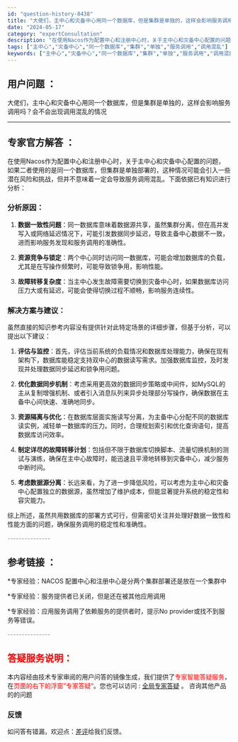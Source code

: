 ```yaml
---
id: "question-history-8438"
title: "大佬们，主中心和灾备中心用同一个数据库，但是集群是单独的，这样会影响服务调用吗？会不会出现调用混乱的情况"
date: "2024-05-17"
category: "expertConsultation"
description: "在使用Nacos作为配置中心和注册中心时，关于主中心和灾备中心配置的问题，如果二者使用的是同一个数据库，但集群是单独部署的，这种情况可能会引入一些潜在风险和挑战，但并不意味着一定会导致服务调用混乱。下面依据已有知识进行分析：### 分析原因：1. **数据一致性问题**：同一数据库意味着数据源共享，"
tags: ["主中心","灾备中心","同一个数据库","集群","单独","服务调用","调用混乱"]
keywords: ["主中心","灾备中心","同一个数据库","集群","单独","服务调用","调用混乱"]
---
```


## 用户问题 ： 
 大佬们，主中心和灾备中心用同一个数据库，但是集群是单独的，这样会影响服务调用吗？会不会出现调用混乱的情况  

---------------
## 专家官方解答 ：

在使用Nacos作为配置中心和注册中心时，关于主中心和灾备中心配置的问题，如果二者使用的是同一个数据库，但集群是单独部署的，这种情况可能会引入一些潜在风险和挑战，但并不意味着一定会导致服务调用混乱。下面依据已有知识进行分析：

### 分析原因：

1. **数据一致性问题**：同一数据库意味着数据源共享，虽然集群分离，但在高并发写入或网络延迟情况下，可能引发数据同步延迟，导致主备中心数据不一致，进而影响服务发现和服务调用的准确性。

2. **资源竞争与锁定**：两个中心同时访问同一数据库，可能会增加数据库的负载，尤其是在写操作频繁时，可能导致锁争用，影响性能。

3. **故障转移复杂度**：当主中心发生故障需要切换到灾备中心时，如果数据库访问压力大或有延迟，可能会使得切换过程不顺畅，影响服务连续性。

### 解决方案与建议：

虽然直接的知识参考内容没有提供针对此特定场景的详细步骤，但基于分析，可以提出以下建议：

1. **评估与监控**：首先，评估当前系统的负载情况和数据库处理能力，确保在现有架构下，数据库能稳定支持双中心的数据读写需求。加强数据库监控，及时发现并处理数据同步延迟和锁争用问题。

2. **优化数据同步机制**：考虑采用更高效的数据同步策略或中间件，如MySQL的主从复制增强机制、或者引入消息队列来异步处理部分写操作，确保数据在主备中心间快速、准确地同步。

3. **资源隔离与优化**：在数据库层面实施读写分离，为主备中心分配不同的数据库读实例，减轻单一数据库的压力。同时，合理规划索引和优化查询语句，提高数据库访问效率。

4. **制定详尽的故障转移计划**：包括但不限于数据库切换脚本、流量切换机制的测试与演练，确保在主中心故障时，能迅速且平滑地转移到灾备中心，减少服务中断时间。

5. **考虑数据源分离**：长远来看，为了进一步降低风险，可以考虑为主中心和灾备中心配置独立的数据源，虽然增加了维护成本，但能显著提升系统的稳定性和容灾能力。

综上所述，虽然共用数据库的部署方式可行，但需密切关注并处理好数据一致性和性能方面的问题，确保服务调用的稳定性和准确性。


<font color="#949494">---------------</font> 


## 参考链接 ：

*专家经验：NACOS 配置中心和注册中心是分两个集群部署还是放在一个集群中 
 
 *专家经验：服务提供者已关闭，但是还在被其他应用调用 
 
 *专家经验：应用服务调用了依赖服务的提供者时，提示No provider或找不到服务等错误。 


 <font color="#949494">---------------</font> 
 


## <font color="#FF0000">答疑服务说明：</font> 

本内容经由技术专家审阅的用户问答的镜像生成，我们提供了<font color="#FF0000">专家智能答疑服务</font>，在<font color="#FF0000">页面的右下的浮窗”专家答疑“</font>。您也可以访问 : [全局专家答疑](https://answer.opensource.alibaba.com/docs/intro) 。 咨询其他产品的的问题

### 反馈
如问答有错漏，欢迎点：[差评](https://ai.nacos.io/user/feedbackByEnhancerGradePOJOID?enhancerGradePOJOId=13657)给我们反馈。
